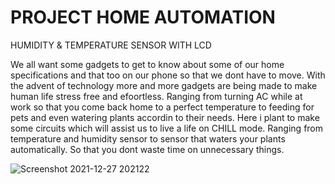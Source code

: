 # PROJECT HOME AUTOMATION
HUMIDITY & TEMPERATURE SENSOR WITH LCD 

We all want some gadgets to get to know about some of our home specifications and that too on our phone so that we dont have to move. With the advent of technology more and more gadgets are being made to make human life stress free and efoortless. Ranging from turning AC while at work so that you come back home to a perfect temperature to feeding for pets and even watering plants accordin to their needs.
Here i plant to make some circuits which will assist us to live a life on CHILL mode.
Ranging from temperature and humidity sensor to sensor that waters your plants automatically. So that you dont waste time on unnecessary things.

![Screenshot 2021-12-27 202122](https://user-images.githubusercontent.com/96690206/147482878-034f384a-a680-4269-b545-be355dac169b.png)
